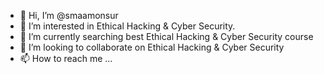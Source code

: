 - 👋 Hi, I’m @smaamonsur
- 👀 I’m interested in Ethical Hacking & Cyber Security.
- 🌱 I’m currently searching best Ethical Hacking & Cyber Security course
- 💞️ I’m looking to collaborate on Ethical Hacking & Cyber Security
- 📫 How to reach me ...

<!---
smaamonsur/smaamonsur is a ✨ special ✨ repository because its `README.md` (this file) appears on your GitHub profile.
You can click the Preview link to take a look at your changes.
--->
